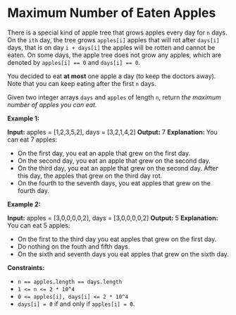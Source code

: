 # Maximum Number of Eaten Apples

There is a special kind of apple tree that grows apples every day for `n` days. On the `ith` day, the tree grows `apples[i]` apples that will rot after `days[i]` days, that is on day `i + days[i]` the apples will be rotten and cannot be eaten. On some days, the apple tree does not grow any apples, which are denoted by `apples[i] == 0` and `days[i] == 0`.

You decided to eat **at most** one apple a day (to keep the doctors away). Note that you can keep eating after the first `n` days.

Given two integer arrays `days` and `apples` of length `n`, return _the maximum number of apples you can eat._

**Example 1:**

**Input:** apples = \[1,2,3,5,2\], days = \[3,2,1,4,2\]
**Output:** 7
**Explanation:** You can eat 7 apples:

- On the first day, you eat an apple that grew on the first day.
- On the second day, you eat an apple that grew on the second day.
- On the third day, you eat an apple that grew on the second day. After this day, the apples that grew on the third day rot.
- On the fourth to the seventh days, you eat apples that grew on the fourth day.

**Example 2:**

**Input:** apples = \[3,0,0,0,0,2\], days = \[3,0,0,0,0,2\]
**Output:** 5
**Explanation:** You can eat 5 apples:

- On the first to the third day you eat apples that grew on the first day.
- Do nothing on the fouth and fifth days.
- On the sixth and seventh days you eat apples that grew on the sixth day.

**Constraints:**

- `n == apples.length == days.length`
- `1 <= n <= 2 * 10^4`
- `0 <= apples[i], days[i] <= 2 * 10^4`
- `days[i] = 0` if and only if `apples[i] = 0`.

